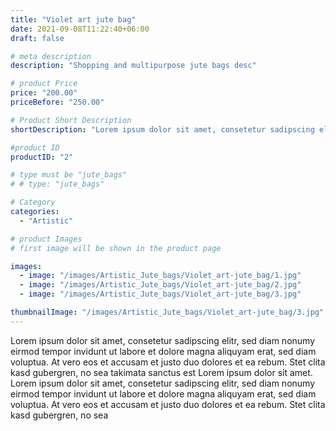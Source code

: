 ```yaml
---
title: "Violet art jute bag"
date: 2021-09-08T11:22:40+06:00
draft: false

# meta description
description: "Shopping and multipurpose jute bags desc"

# product Price
price: "200.00"
priceBefore: "250.00"

# Product Short Description
shortDescription: "Lorem ipsum dolor sit amet, consetetur sadipscing elitr, sed diam nonumy eirmod tempor invidunt ut"

#product ID
productID: "2"

# type must be "jute_bags"
# # type: "jute_bags"

# Category
categories:
  - "Artistic"

# product Images
# first image will be shown in the product page

images:
  - image: "/images/Artistic_Jute_bags/Violet_art-jute_bag/1.jpg"
  - image: "/images/Artistic_Jute_bags/Violet_art-jute_bag/2.jpg"
  - image: "/images/Artistic_Jute_bags/Violet_art-jute_bag/3.jpg"

thumbnailImage: "/images/Artistic_Jute_bags/Violet_art-jute_bag/3.jpg"
---
```


Lorem ipsum dolor sit amet, consetetur sadipscing elitr, sed diam nonumy eirmod tempor invidunt ut labore et dolore magna aliquyam erat, sed diam voluptua. At vero eos et accusam et justo duo dolores et ea rebum. Stet clita kasd gubergren, no sea takimata sanctus est Lorem ipsum dolor sit amet. Lorem ipsum dolor sit amet, consetetur sadipscing elitr, sed diam nonumy eirmod tempor invidunt ut labore et dolore magna aliquyam erat, sed diam voluptua. At vero eos et accusam et justo duo dolores et ea rebum. Stet clita kasd gubergren, no sea
